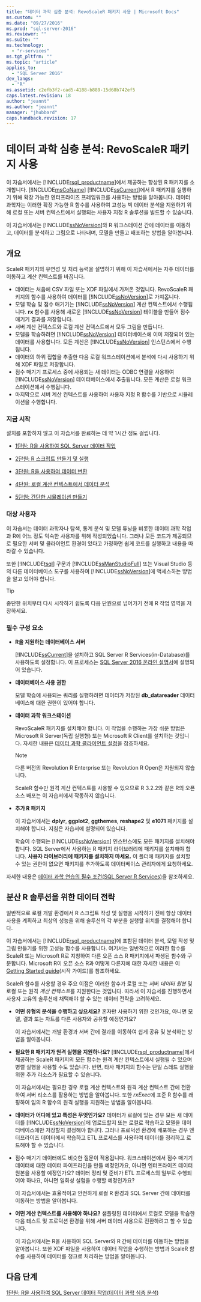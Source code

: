 ```yaml
---
title: "데이터 과학 심층 분석: RevoScaleR 패키지 사용 | Microsoft Docs"
ms.custom: ""
ms.date: "09/27/2016"
ms.prod: "sql-server-2016"
ms.reviewer: ""
ms.suite: ""
ms.technology: 
  - "r-services"
ms.tgt_pltfrm: ""
ms.topic: "article"
applies_to: 
  - "SQL Server 2016"
dev_langs: 
  - "R"
ms.assetid: c2efb3f2-cad5-4188-b889-15d68b742ef5
caps.latest.revision: 18
author: "jeannt"
ms.author: "jeannt"
manager: "jhubbard"
caps.handback.revision: 17
---
```

# 데이터 과학 심층 분석: RevoScaleR 패키지 사용
이 자습서에서는 [!INCLUDE[rsql_productname](../../includes/rsql-productname-md.md)]에서 제공하는 향상된 R 패키지를 소개합니다. [!INCLUDE[msCoName](../../includes/msconame-md.md)] [!INCLUDE[ssCurrent](../../includes/sscurrent-md.md)]에서 R 패키지를 실행하기 위해 확장 가능한 엔터프라이즈 프레임워크를 사용하는 방법을 알아봅니다.   데이터 과학자는 이러한 확장 가능한 R 함수를 사용하여 고성능 빅 데이터 분석을 지원하기 위해 로컬 또는 서버 컨텍스트에서 실행되는 사용자 지정 R 솔루션을 빌드할 수 있습니다.  
  
이 자습서에서는 [!INCLUDE[ssNoVersion](../../includes/ssnoversion-md.md)]와 R 워크스테이션 간에 데이터를 이동하고, 데이터를 분석하고 그림으로 나타내며, 모델을 만들고 배포하는 방법을 알아봅니다.  
    
## 개요 
 
ScaleR 패키지의 유연성 및 처리 능력을 설명하기 위해 이 자습서에서는 자주 데이터를 이동하고 계산 컨텍스트를 바꿉니다.

+ 데이터는 처음에 CSV 파일 또는 XDF 파일에서 가져온 것입니다. RevoScaleR 패키지의 함수를 사용하여 데이터를 [!INCLUDE[ssNoVersion](../../includes/ssnoversion-md.md)]로 가져옵니다.    
+ 모델 학습 및 점수 매기기는 [!INCLUDE[ssNoVersion](../../includes/ssnoversion-md.md)] 계산 컨텍스트에서 수행됩니다. 
    **rx** 함수를 사용해 새로운 [!INCLUDE[ssNoVersion](../../includes/ssnoversion-md.md)] 테이블을 만들어 점수 매기기 결과를 저장합니다.    
+ 서버 계산 컨텍스트와 로컬 계산 컨텍스트에서 모두 그림을 만듭니다.  
+ 모델을 학습하려면 [!INCLUDE[ssNoVersion](../../includes/ssnoversion-md.md)] 데이터베이스에 이미 저장되어 있는 데이터를 사용합니다. 모든 계산은 [!INCLUDE[ssNoVersion](../../includes/ssnoversion-md.md)] 인스턴스에서 수행됩니다.    
+ 데이터의 하위 집합을 추출한 다음 로컬 워크스테이션에서 분석에 다시 사용하기 위해 XDF 파일로 저장합니다.    
+ 점수 매기기 프로세스 중에 사용되는 새 데이터는 ODBC 연결을 사용하여 [!INCLUDE[ssNoVersion](../../includes/ssnoversion-md.md)] 데이터베이스에서 추출됩니다. 모든 계산은 로컬 워크스테이션에서 수행됩니다. 
+ 마지막으로 서버 계산 컨텍스트를 사용하여 사용자 지정 R 함수를 기반으로 시뮬레이션을 수행합니다.

### 지금 시작  

설치를 포함하지 않고 이 자습서를 완료하는 데 약 1시간 정도 걸립니다.  

-   [1단원: R을 사용하여 SQL Server 데이터 작업](../../advanced-analytics/r-services/lesson-1-work-with-sql-server-data-using-r-data-science-deep-dive.md)  
  
-   [2단원: R 스크립트 만들기 및 실행](../../advanced-analytics/r-services/lesson-2-create-and-run-r-scripts-data-science-deep-dive.md)  
  
-   [3단원: R을 사용하여 데이터 변환](../../advanced-analytics/r-services/lesson-3-transform-data-using-r-data-science-deep-dive.md)  
  
-   [4단원: 로컬 계산 컨텍스트에서 데이터 분석](../../advanced-analytics/r-services/lesson-4-analyze-data-in-local-compute-context-data-science-deep-dive.md)  
  
-   [5단원: 간단한 시뮬레이션 만들기](../../advanced-analytics/r-services/lesson-5-create-a-simple-simulation-data-science-deep-dive.md)  

      
### 대상 사용자  
  
이 자습서는 데이터 과학자나 탐색, 통계 분석 및 모델 튜닝을 비롯한 데이터 과학 작업과 R에 어느 정도 익숙한 사용자를 위해 작성되었습니다.  그러나 모든 코드가 제공되므로 필요한 서버 및 클라이언트 환경이 있다고 가정하면 쉽게 코드를 실행하고 내용을 따라갈 수 있습니다.  
  
또한 [!INCLUDE[tsql](../../includes/tsql-md.md)] 구문과 [!INCLUDE[ssManStudioFull](../../includes/ssmanstudiofull-md.md)] 또는 Visual Studio 등의 다른 데이터베이스 도구를 사용하여 [!INCLUDE[ssNoVersion](../../includes/ssnoversion-md.md)]에 액세스하는 방법을 알고 있어야 합니다.  
  
> [!TIP]  
> 중단한 위치부터 다시 시작하기 쉽도록 다음 단원으로 넘어가기 전에 R 작업 영역을 저장하세요.  
  
### 필수 구성 요소  
  
-   **R을 지원하는 데이터베이스 서버**  
  
    [!INCLUDE[ssCurrent](../../includes/sscurrent-md.md)]을 설치하고 SQL Server R Services(in-Database)를 사용하도록 설정합니다. 이 프로세스는 [SQL Server 2016 온라인 설명서](http://msdn.microsoft.com/library/mt696069(SQL.130).aspx)에 설명되어 있습니다.  
  
-   **데이터베이스 사용 권한**  
  
    모델 학습에 사용되는 쿼리를 실행하려면 데이터가 저장된 **db_datareader** 데이터베이스에 대한 권한이 있어야 합니다.  
  
  
-   **데이터 과학 워크스테이션**  
  
    RevoScaleR 패키지를 설치해야 합니다. 이 작업을 수행하는 가장 쉬운 방법은 Microsoft R Server(독립 실행형) 또는 Microsoft R Client를 설치하는 것입니다. 자세한 내용은 [데이터 과학 클라이언트 설정](http://msdn.microsoft.co/library/mt696067(SQL.130).aspx)을 참조하세요.
      
    > [!NOTE] 
    > 다른 버전의 Revolution R Enterprise 또는 Revolution R Open은 지원되지 않습니다. 
    > 
    > ScaleR 함수만 원격 계산 컨텍스트를 사용할 수 있으므로 R 3.2.2와 같은 R의 오픈 소스 배포는 이 자습서에서 작동하지 않습니다. 
  
-   **추가 R 패키지**  
  
    이 자습서에서는 **dplyr**, **ggplot2**, **ggthemes**, **reshape2** 및 **e1071** 패키지를 설치해야 합니다. 지침은 자습서에 설명되어 있습니다.  
  
    학습이 수행되는 [!INCLUDE[ssNoVersion](../../includes/ssnoversion-md.md)] 인스턴스에도 모든 패키지를 설치해야 합니다. SQL Server에서 사용하는 R 패키지 라이브러리에 패키지를 설치해야 합니다. **사용자 라이브러리에 패키지를 설치하지 마세요.** 이 폴더에 패키지를 설치할 수 있는 권한이 없으면 패키지를 추가하도록 데이터베이스 관리자에게 요청하세요.   
  
자세한 내용은 [데이터 과학 연습의 필수 조건&#40;SQL Server R Services&#41;](../../advanced-analytics/r-services/prerequisites-for-data-science-walkthroughs-sql-server-r-services.md)을 참조하세요.  
  
## 분산 R 솔루션을 위한 데이터 전략
    
일반적으로 로컬 개발 환경에서 R 스크립트 작성 및 실행을 시작하기 전에 항상 데이터 사용을 계획하고 최상의 성능을 위해 솔루션의 각 부분을 실행할 위치를 결정해야 합니다.  

이 자습서에서는 [!INCLUDE[rsql_productname](../../includes/rsql-productname-md.md)]에 포함된 데이터 분석, 모델 작성 및 그림 만들기를 위한 고성능 함수를 사용합니다. 여기서는 일반적으로 이러한 함수를 ScaleR 또는 Microsoft R로 지칭하여 다른 오픈 소스 R 패키지에서 파생된 함수와 구분합니다. Microsoft R이 오픈 소스 R과 어떻게 다른지에 대한 자세한 내용은 이 [Getting Started guide](https://msdn.microsoft.com/microsoft-r/microsoft-r-getting-started#microsoft-r-products)(시작 가이드)를 참조하세요. 

ScaleR 함수를 사용할 경우 주요 이점은 이러한 함수가 로컬 또는 서버 *데이터 원본* 및 로컬 또는 원격 *계산 컨텍스트*를 지원한다는 것입니다.  따라서 이 자습서를 진행하면서 사용자 고유의 솔루션에 채택해야 할 수 있는 데이터 전략을 고려하세요.
  
-   **어떤 유형의 분석을 수행하고 싶으세요?** 혼자만 사용하기 위한 것인가요, 아니면 모델, 결과 또는 차트를 다른 사용자와 공유할 예정인가요?
 
    이 자습서에서는 개발 환경과 서버 간에 결과를 이동하여 쉽게 공유 및 분석하는 방법을 알아봅니다. 
  
-   **필요한 R 패키지가 원격 실행을 지원하나요?** [!INCLUDE[rsql_productname](../../includes/rsql-productname-md.md)]에서 제공하는 ScaleR 패키지의 모든 함수는 원격 계산 컨텍스트에서 실행될 수 있으며 병렬 실행을 사용할 수도 있습니다. 반면, 타사 패키지의 함수는 단일 스레드 실행을 위한 추가 리소스가 필요할 수 있습니다. 
    
    이 자습서에서는 필요한 경우 로컬 계산 컨텍스트와 원격 계산 컨텍스트 간에 전환하여 서버 리소스를 활용하는 방법을 알아봅니다. 또한 *rxExec*에 표준 R 함수를 래핑하여 임의 R 함수의 원격 실행을 지원하는 방법을 알아봅니다.
    
  
-   **데이터가 어디에 있고 특성은 무엇인가요?**  데이터가 로컬에 있는 경우 모든 새 데이터를 [!INCLUDE[ssNoVersion](../../includes/ssnoversion-md.md)]에 업로드할지 또는 로컬로 학습하고 모델을 데이터베이스에만 저장할지 결정해야 합니다. 그러나 프로덕션 환경에 배포하는 경우 엔터프라이즈 데이터에서 학습하고 ETL 프로세스를 사용하여 데이터를 정리하고 로드해야 할 수 있습니다.  
  
-   점수 매기기 데이터에도 비슷한 질문이 적용됩니다. 워크스테이션에서 점수 매기기 데이터에 대한 데이터 파이프라인을 만들 예정인가요, 아니면 엔터프라이즈 데이터 원본을 사용할 예정인가요? 데이터 정리 및 준비가 ETL 프로세스의 일부로 수행되어야 하나요, 아니면 일회성 실험을 수행할 예정인가요?  

    이 자습서에서는 효율적이고 안전하게 로컬 R 환경과 SQL Server 간에 데이터를 이동하는 방법을 알아봅니다. 
  
-   **어떤 계산 컨텍스트를 사용해야 하나요?** 샘플링된 데이터에서 로컬로 모델을 학습한 다음 테스트 및 프로덕션 환경을 위해 서버 데이터 사용으로 전환하려고 할 수 있습니다.

    이 자습서에서는 R을 사용하여 SQL Server와 R 간에 데이터를 이동하는 방법을 알아봅니다. 또한 XDF 파일을 사용하여 데이터 작업을 수행하는 방법과 ScaleR 함수를 사용하여 데이터를 청크로 처리하는 방법을 알아봅니다.  
  
 
  
## 다음 단계  
[1단원: R을 사용하여 SQL Server 데이터 작업&#40;데이터 과학 심층 분석&#41;](../../advanced-analytics/r-services/lesson-1-work-with-sql-server-data-using-r-data-science-deep-dive.md)  
  
  
  
